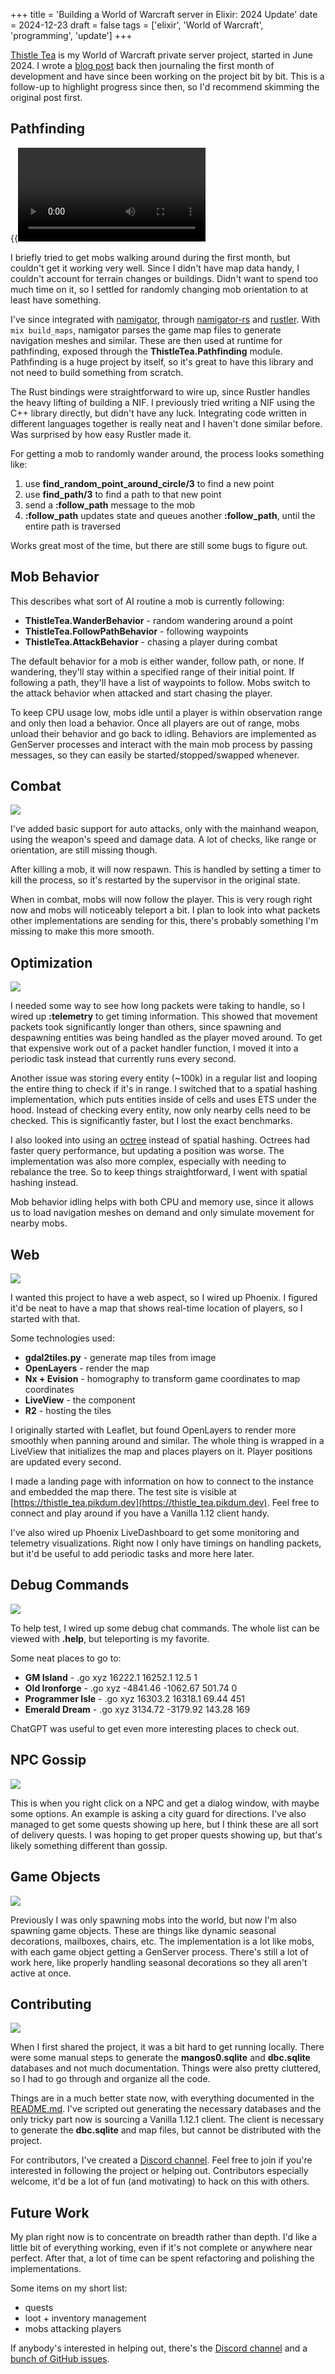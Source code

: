 +++
title = 'Building a World of Warcraft server in Elixir: 2024 Update'
date = 2024-12-23
draft = false
tags = ['elixir', 'World of Warcraft', 'programming', 'update']
+++

[Thistle Tea](https://github.com/pikdum/thistle_tea) is my World of Warcraft private server project, started in June 2024.
I wrote a [blog post](/posts/thistle-tea/) back then journaling the first month of development and have since been working on the project bit by bit.
This is a follow-up to highlight progress since then, so I'd recommend skimming the original post first.

## Pathfinding

{{<video src="./recording_1734995598103-[00.07.150-00.11.920].webm">}}

I briefly tried to get mobs walking around during the first month, but couldn't get it working very well.
Since I didn't have map data handy, I couldn't account for terrain changes or buildings.
Didn't want to spend too much time on it, so I settled for randomly changing mob orientation to at least have something.

I've since integrated with [namigator](https://github.com/namreeb/namigator), through [namigator-rs](https://github.com/gtker/namigator-rs) and [rustler](https://github.com/rusterlium/rustler).
With `mix build_maps`, namigator parses the game map files to generate navigation meshes and similar.
These are then used at runtime for pathfinding, exposed through the **ThistleTea.Pathfinding** module.
Pathfinding is a huge project by itself, so it's great to have this library and not need to build something from scratch.

The Rust bindings were straightforward to wire up, since Rustler handles the heavy lifting of building a NIF.
I previously tried writing a NIF using the C++ library directly, but didn't have any luck.
Integrating code written in different languages together is really neat and I haven't done similar before.
Was surprised by how easy Rustler made it.

For getting a mob to randomly wander around, the process looks something like:
1. use **find_random_point_around_circle/3** to find a new point
2. use **find_path/3** to find a path to that new point
3. send a **:follow_path** message to the mob
4. **:follow_path** updates state and queues another **:follow_path**, until the entire path is traversed

Works great most of the time, but there are still some bugs to figure out.

## Mob Behavior

This describes what sort of AI routine a mob is currently following:
* **ThistleTea.WanderBehavior** - random wandering around a point
* **ThistleTea.FollowPathBehavior** - following waypoints
* **ThistleTea.AttackBehavior** - chasing a player during combat

The default behavior for a mob is either wander, follow path, or none.
If wandering, they'll stay within a specified range of their initial point.
If following a path, they'll have a list of waypoints to follow.
Mobs switch to the attack behavior when attacked and start chasing the player.

To keep CPU usage low, mobs idle until a player is within observation range and only then load a behavior.
Once all players are out of range, mobs unload their behavior and go back to idling.
Behaviors are implemented as GenServer processes and interact with the main mob process by passing messages, so they can easily be started/stopped/swapped whenever.

## Combat

![](20240926_02h27m20s_grim.avif)

I've added basic support for auto attacks, only with the mainhand weapon, using the weapon's speed and damage data.
A lot of checks, like range or orientation, are still missing though.

After killing a mob, it will now respawn.
This is handled by setting a timer to kill the process, so it's restarted by the supervisor in the original state.

When in combat, mobs will now follow the player.
This is very rough right now and mobs will noticeably teleport a bit.
I plan to look into what packets other implementations are sending for this, there's probably something I'm missing to make this more smooth.

## Optimization

![](<Screenshot 2024-12-23 at 17-52-25 Phoenix LiveDashboard.avif>)

I needed some way to see how long packets were taking to handle, so I wired up **:telemetry** to get timing information.
This showed that movement packets took significantly longer than others, since spawning and despawning entities was being handled as the player moved around.
To get that expensive work out of a packet handler function, I moved it into a periodic task instead that currently runs every second.

Another issue was storing every entity (~100k) in a regular list and looping the entire thing to check if it's in range.
I switched that to a spatial hashing implementation, which puts entities inside of cells and uses ETS under the hood.
Instead of checking every entity, now only nearby cells need to be checked.
This is significantly faster, but I lost the exact benchmarks.

I also looked into using an [octree](https://en.wikipedia.org/wiki/Octree) instead of spatial hashing.
Octrees had faster query performance, but updating a position was worse.
The implementation was also more complex, especially with needing to rebalance the tree.
So to keep things straightforward, I went with spatial hashing instead.

Mob behavior idling helps with both CPU and memory use, since it allows us to load navigation meshes on demand and only simulate movement for nearby mobs.

## Web

![](<./Screenshot 2024-12-23 at 17-42-52 ThistleTea · Phoenix Framework.avif>)

I wanted this project to have a web aspect, so I wired up Phoenix.
I figured it'd be neat to have a map that shows real-time location of players, so I started with that.

Some technologies used:
* **gdal2tiles.py** - generate map tiles from image
* **OpenLayers** - render the map
* **Nx + Evision** - homography to transform game coordinates to map coordinates
* **LiveView** - the component
* **R2** - hosting the tiles

I originally started with Leaflet, but found OpenLayers to render more smoothly when panning around and similar.
The whole thing is wrapped in a LiveView that initializes the map and places players on it.
Player positions are updated every second.

I made a landing page with information on how to connect to the instance and embedded the map there.
The test site is visible at [https://thistle_tea.pikdum.dev](https://thistle_tea.pikdum.dev).
Feel free to connect and play around if you have a Vanilla 1.12 client handy.

I've also wired up Phoenix LiveDashboard to get some monitoring and telemetry visualizations.
Right now I only have timings on handling packets, but it'd be useful to add periodic tasks and more here later.

## Debug Commands

![](./20240906_00h52m42s_grim.avif)

To help test, I wired up some debug chat commands.
The whole list can be viewed with **.help**, but teleporting is my favorite.

Some neat places to go to:
* **GM Island** - .go xyz 16222.1 16252.1 12.5 1
* **Old Ironforge** - .go xyz -4841.46 -1062.67 501.74 0
* **Programmer Isle** - .go xyz 16303.2 16318.1 69.44 451
* **Emerald Dream** - .go xyz 3134.72 -3179.92 143.28 169

ChatGPT was useful to get even more interesting places to check out.

## NPC Gossip

![](./20241110_05h26m07s_grim.avif)

This is when you right click on a NPC and get a dialog window, with maybe some options.
An example is asking a city guard for directions.
I've also managed to get some quests showing up here, but I think these are all sort of delivery quests.
I was hoping to get proper quests showing up, but that's likely something different than gossip.

## Game Objects

![](./20240921_02h52m24s_grim.avif)

Previously I was only spawning mobs into the world, but now I'm also spawning game objects.
These are things like dynamic seasonal decorations, mailboxes, chairs, etc.
The implementation is a lot like mobs, with each game object getting a GenServer process.
There's still a lot of work here, like properly handling seasonal decorations so they all aren't active at once.

## Contributing

![](./20241019_18h17m47s_grim.avif)

When I first shared the project, it was a bit hard to get running locally.
There were some manual steps to generate the **mangos0.sqlite** and **dbc.sqlite** databases and not much documentation.
Things were also pretty cluttered, so I had to go through and organize all the code.

Things are in a much better state now, with everything documented in the [README.md](https://github.com/pikdum/thistle_tea/blob/master/README.md).
I've scripted out generating the necessary databases and the only tricky part now is sourcing a Vanilla 1.12.1 client.
The client is necessary to generate the **dbc.sqlite** and map files, but cannot be distributed with the project.

For contributors, I've created a [Discord channel](https://discord.gg/dSYsRXHDhb).
Feel free to join if you're interested in following the project or helping out.
Contributors especially welcome, it'd be a lot of fun (and motivating) to hack on this with others.

## Future Work

My plan right now is to concentrate on breadth rather than depth.
I'd like a little bit of everything working, even if it's not complete or anywhere near perfect.
After that, a lot of time can be spent refactoring and polishing the implementations.

Some items on my short list:
* quests
* loot + inventory management
* mobs attacking players

If anybody's interested in helping out, there's the [Discord channel](https://discord.gg/dSYsRXHDhb) and a [bunch of GitHub issues](https://github.com/pikdum/thistle_tea/issues).

